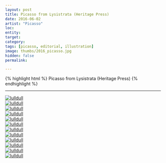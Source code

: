 ```yaml
---
layout: post
title: Picasso from Lysistrata (Heritage Press)
date: 2016-06-02
artist: "Picasso"
loc: 
entity: 
target: 
category: 
tags: [picasso, editorial, illustration]
image: thumbs/2016_picasso.jpg
hidden: false
permalink:

---
```




{% highlight html %}
Picasso from Lysistrata (Heritage Press)
{% endhighlight %}

---


<div class="post_image">
	<a href="{{ site.baseurl }}/images/posts/2016_picasso/001.jpg" target="_blank">
	<img src="{{ site.baseurl }}/images/posts/2016_picasso/001.jpg" alt="lulldull"></a>
</div>

<div class="post_image">
	<a href="{{ site.baseurl }}/images/posts/2016_picasso/002.jpg" target="_blank">
	<img src="{{ site.baseurl }}/images/posts/2016_picasso/002.jpg" alt="lulldull"></a>
</div>

<div class="post_image">
	<a href="{{ site.baseurl }}/images/posts/2016_picasso/003.jpg" target="_blank">
	<img src="{{ site.baseurl }}/images/posts/2016_picasso/003.jpg" alt="lulldull"></a>
</div>

<div class="post_image">
	<a href="{{ site.baseurl }}/images/posts/2016_picasso/004.jpg" target="_blank">
	<img src="{{ site.baseurl }}/images/posts/2016_picasso/004.jpg" alt="lulldull"></a>
</div>

<div class="post_image">
	<a href="{{ site.baseurl }}/images/posts/2016_picasso/005.jpg" target="_blank">
	<img src="{{ site.baseurl }}/images/posts/2016_picasso/005.jpg" alt="lulldull"></a>
</div>

<div class="post_image">
	<a href="{{ site.baseurl }}/images/posts/2016_picasso/006.jpg" target="_blank">
	<img src="{{ site.baseurl }}/images/posts/2016_picasso/006.jpg" alt="lulldull"></a>
</div>

<div class="post_image">
	<a href="{{ site.baseurl }}/images/posts/2016_picasso/007.jpg" target="_blank">
	<img src="{{ site.baseurl }}/images/posts/2016_picasso/007.jpg" alt="lulldull"></a>
</div>

<div class="post_image">
	<a href="{{ site.baseurl }}/images/posts/2016_picasso/008.jpg" target="_blank">
	<img src="{{ site.baseurl }}/images/posts/2016_picasso/008.jpg" alt="lulldull"></a>
</div>

<div class="post_image">
	<a href="{{ site.baseurl }}/images/posts/2016_picasso/009.jpg" target="_blank">
	<img src="{{ site.baseurl }}/images/posts/2016_picasso/009.jpg" alt="lulldull"></a>
</div>

<div class="post_image">
	<a href="{{ site.baseurl }}/images/posts/2016_picasso/010.jpg" target="_blank">
	<img src="{{ site.baseurl }}/images/posts/2016_picasso/010.jpg" alt="lulldull"></a>
</div>


<div class="post_image">
	<a href="{{ site.baseurl }}/images/posts/2016_picasso/011.jpg" target="_blank">
	<img src="{{ site.baseurl }}/images/posts/2016_picasso/011.jpg" alt="lulldull"></a>
</div>

<div class="post_image">
	<a href="{{ site.baseurl }}/images/posts/2016_picasso/012.jpg" target="_blank">
	<img src="{{ site.baseurl }}/images/posts/2016_picasso/012.jpg" alt="lulldull"></a>
</div>